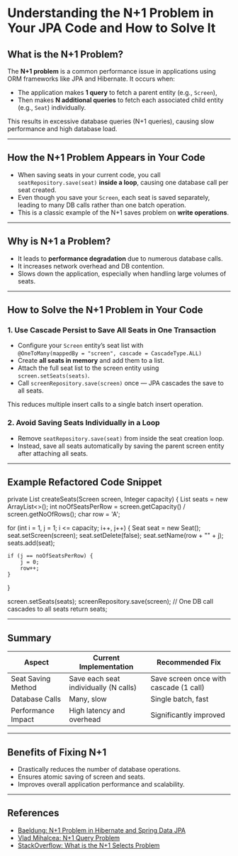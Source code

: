 # Understanding the N+1 Problem in Your JPA Code and How to Solve It

## What is the N+1 Problem?

The **N+1 problem** is a common performance issue in applications using ORM frameworks like JPA and Hibernate. It occurs when:

- The application makes **1 query** to fetch a parent entity (e.g., `Screen`),
- Then makes **N additional queries** to fetch each associated child entity (e.g., `Seat`) individually.

This results in excessive database queries (N+1 queries), causing slow performance and high database load.

---

## How the N+1 Problem Appears in Your Code

- When saving seats in your current code, you call `seatRepository.save(seat)` **inside a loop**, causing one database call per seat created.
- Even though you save your `Screen`, each seat is saved separately, leading to many DB calls rather than one batch operation.
- This is a classic example of the N+1 saves problem on **write operations**.

---

## Why is N+1 a Problem?

- It leads to **performance degradation** due to numerous database calls.
- It increases network overhead and DB contention.
- Slows down the application, especially when handling large volumes of seats.

---

## How to Solve the N+1 Problem in Your Code

### 1. Use Cascade Persist to Save All Seats in One Transaction

- Configure your `Screen` entity’s seat list with  
  `@OneToMany(mappedBy = "screen", cascade = CascadeType.ALL)`
- Create **all seats in memory** and add them to a list.
- Attach the full seat list to the screen entity using `screen.setSeats(seats)`.
- Call `screenRepository.save(screen)` once — JPA cascades the save to all seats.

This reduces multiple insert calls to a single batch insert operation.

### 2. Avoid Saving Seats Individually in a Loop

- Remove `seatRepository.save(seat)` from inside the seat creation loop.
- Instead, save all seats automatically by saving the parent screen entity after attaching all seats.

---

## Example Refactored Code Snippet

private List<Seat> createSeats(Screen screen, Integer capacity) {
List<Seat> seats = new ArrayList<>();
int noOfSeatsPerRow = screen.getCapacity() / screen.getNoOfRows();
char row = 'A';

for (int i = 1, j = 1; i <= capacity; i++, j++) {
Seat seat = new Seat();
seat.setScreen(screen);
seat.setDelete(false);
seat.setName(row + "" + j);
seats.add(seat);

    if (j == noOfSeatsPerRow) {
        j = 0;
        row++;
    }
}

screen.setSeats(seats);
screenRepository.save(screen);  // One DB call cascades to all seats
return seats;

---

## Summary

| Aspect              | Current Implementation             | Recommended Fix                   |
|---------------------|----------------------------------|---------------------------------|
| Seat Saving Method  | Save each seat individually (N calls) | Save screen once with cascade (1 call) |
| Database Calls      | Many, slow                       | Single batch, fast               |
| Performance Impact  | High latency and overhead       | Significantly improved           |

---

## Benefits of Fixing N+1

- Drastically reduces the number of database operations.
- Ensures atomic saving of screen and seats.
- Improves overall application performance and scalability.

---

## References

- [Baeldung: N+1 Problem in Hibernate and Spring Data JPA](https://www.baeldung.com/spring-hibernate-n1-problem)
- [Vlad Mihalcea: N+1 Query Problem](https://vladmihalcea.com/n-plus-1-query-problem/)
- [StackOverflow: What is the N+1 Selects Problem](https://stackoverflow.com/questions/97197/what-is-the-n1-selects-problem-in-orm-object-relational-mapping)  
